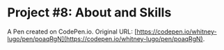 # Project #8: About and Skills

A Pen created on CodePen.io. Original URL: [https://codepen.io/whitney-lugo/pen/poaqRgN](https://codepen.io/whitney-lugo/pen/poaqRgN).

